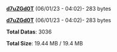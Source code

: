 [**d7uZGd0T**](/data/d7uZGd0T.txt) (06/01/23 - 04:02)- 283 bytes

[**d7uZGd0T**](/data/d7uZGd0T.txt) (06/01/23 - 04:02)- 283 bytes

**Total Datas**: 3036

**Total Size**: 19.44 MB / 19.4 MB